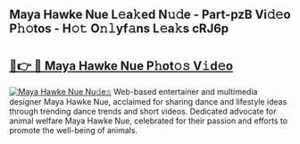 ## Maya Hawke Nue L𝚎a𝚔ed N𝚞𝚍e - Part-pzB Vi𝚍𝚎o P𝚑𝚘tos - H𝚘𝚝 O𝚗𝚕yf𝚊ns L𝚎a𝚔s cRJ6p

# <h2><a href="http://kff6elg.oniu.top/?m=Maya+Hawke+Nue">🔗👉 🔴 Maya Hawke Nue P𝚑ot𝚘𝚜 V𝚒d𝚎o</a></h2>

[![Maya Hawke Nue Nu𝚍e𝚜](https://i.imgur.com/0qMVB7G.gif)](http://kff6elg.oniu.top/?m=Maya+Hawke+Nue)
Web-based entertainer and multimedia designer Maya Hawke Nue, acclaimed for sharing dance and lifestyle ideas through trending dance trends and short videos. Dedicated advocate for animal welfare Maya Hawke Nue, celebrated for their passion and efforts to promote the well-being of animals.  
